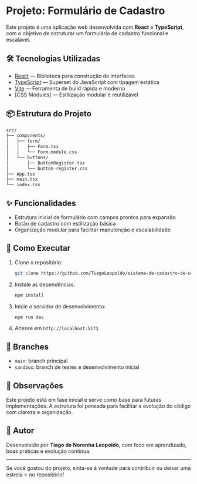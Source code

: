 # Projeto: Formulário de Cadastro

Este projeto é uma aplicação web desenvolvida com **React** e **TypeScript**, com o objetivo de estruturar um formulário de cadastro funcional e escalável.

## 🛠️ Tecnologias Utilizadas

- [React](https://react.dev/) — Biblioteca para construção de interfaces
- [TypeScript](https://www.typescriptlang.org/) — Superset do JavaScript com tipagem estática
- [Vite](https://vitejs.dev/) — Ferramenta de build rápida e moderna
- [CSS Modules] — Estilização modular e reutilizável

## 📦 Estrutura do Projeto

```bash
src/
├── components/
│   ├── form/
│   │   ├── Form.tsx
│   │   └── Form.module.css
│   └── buttons/
│       ├── ButtonRegister.tsx
│       └── button-register.css
├── App.tsx
├── main.tsx
└── index.css
```

## ✨ Funcionalidades

- Estrutura inicial de formulário com campos prontos para expansão
- Botão de cadastro com estilização básica
- Organização modular para facilitar manutenção e escalabilidade

## 🚀 Como Executar

1. Clone o repositório:
   ```bash
   git clone https://github.com/TiagoLeopoldo/sistema-de-cadastro-de-usuarios-em-react.git
   ```

2. Instale as dependências:
   ```bash
   npm install
   ```

3. Inicie o servidor de desenvolvimento:
   ```bash
   npm run dev
   ```

4. Acesse em `http://localhost:5173`

## 📂 Branches

- `main`: branch principal
- `sandbox`: branch de testes e desenvolvimento inicial

## 📌 Observações

Este projeto está em fase inicial e serve como base para futuras implementações. A estrutura foi pensada para facilitar a evolução do código com clareza e organização.

## 🧠 Autor

Desenvolvido por **Tiago de Noronha Leopoldo**, com foco em aprendizado, boas práticas e evolução contínua.

---

Se você gostou do projeto, sinta-se à vontade para contribuir ou deixar uma estrela ⭐ no repositório!
```